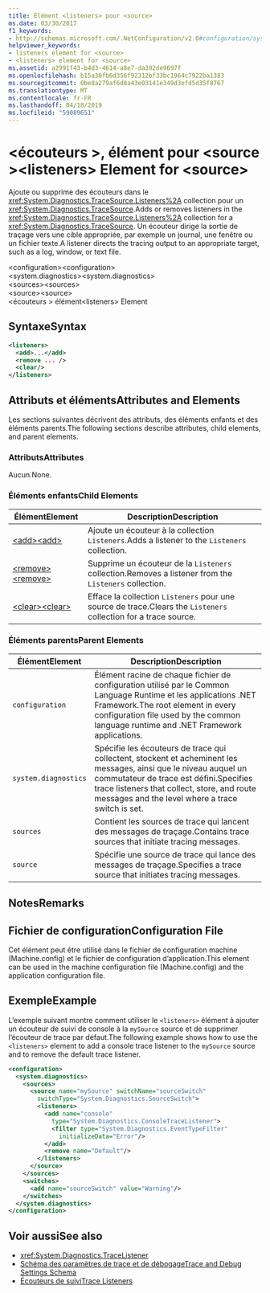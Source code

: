 ```yaml
---
title: Élément <listeners> pour <source>
ms.date: 03/30/2017
f1_keywords:
- http://schemas.microsoft.com/.NetConfiguration/v2.0#configuration/system.diagnostics/sources/source/listeners
helpviewer_keywords:
- listeners element for <source>
- <listeners> element for <source>
ms.assetid: a2991f43-b4d3-4614-a8e7-da392de9697f
ms.openlocfilehash: b15a30fb6d356f92312bf33bc1964c7922ba1383
ms.sourcegitcommit: 0be8a279af6d8a43e03141e349d3efd5d35f8767
ms.translationtype: MT
ms.contentlocale: fr-FR
ms.lasthandoff: 04/18/2019
ms.locfileid: "59089651"
---
```

# <a name="listeners-element-for-source"></a><span data-ttu-id="c86f1-102">\<écouteurs >, élément pour \<source ></span><span class="sxs-lookup"><span data-stu-id="c86f1-102">\<listeners> Element for \<source></span></span>
<span data-ttu-id="c86f1-103">Ajoute ou supprime des écouteurs dans le <xref:System.Diagnostics.TraceSource.Listeners%2A> collection pour un <xref:System.Diagnostics.TraceSource>.</span><span class="sxs-lookup"><span data-stu-id="c86f1-103">Adds or removes listeners in the <xref:System.Diagnostics.TraceSource.Listeners%2A> collection for a <xref:System.Diagnostics.TraceSource>.</span></span> <span data-ttu-id="c86f1-104">Un écouteur dirige la sortie de traçage vers une cible appropriée, par exemple un journal, une fenêtre ou un fichier texte.</span><span class="sxs-lookup"><span data-stu-id="c86f1-104">A listener directs the tracing output to an appropriate target, such as a log, window, or text file.</span></span>  
  
 <span data-ttu-id="c86f1-105">\<configuration></span><span class="sxs-lookup"><span data-stu-id="c86f1-105">\<configuration></span></span>  
<span data-ttu-id="c86f1-106">\<system.diagnostics></span><span class="sxs-lookup"><span data-stu-id="c86f1-106">\<system.diagnostics></span></span>  
<span data-ttu-id="c86f1-107">\<sources></span><span class="sxs-lookup"><span data-stu-id="c86f1-107">\<sources></span></span>  
<span data-ttu-id="c86f1-108">\<source></span><span class="sxs-lookup"><span data-stu-id="c86f1-108">\<source></span></span>  
<span data-ttu-id="c86f1-109">\<écouteurs > élément</span><span class="sxs-lookup"><span data-stu-id="c86f1-109">\<listeners> Element</span></span>  
  
## <a name="syntax"></a><span data-ttu-id="c86f1-110">Syntaxe</span><span class="sxs-lookup"><span data-stu-id="c86f1-110">Syntax</span></span>  
  
```xml  
<listeners>   
  <add>...</add>  
  <remove ... />  
  <clear/>  
</listeners>  
```  
  
## <a name="attributes-and-elements"></a><span data-ttu-id="c86f1-111">Attributs et éléments</span><span class="sxs-lookup"><span data-stu-id="c86f1-111">Attributes and Elements</span></span>  
 <span data-ttu-id="c86f1-112">Les sections suivantes décrivent des attributs, des éléments enfants et des éléments parents.</span><span class="sxs-lookup"><span data-stu-id="c86f1-112">The following sections describe attributes, child elements, and parent elements.</span></span>  
  
### <a name="attributes"></a><span data-ttu-id="c86f1-113">Attributs</span><span class="sxs-lookup"><span data-stu-id="c86f1-113">Attributes</span></span>  
 <span data-ttu-id="c86f1-114">Aucun.</span><span class="sxs-lookup"><span data-stu-id="c86f1-114">None.</span></span>  
  
### <a name="child-elements"></a><span data-ttu-id="c86f1-115">Éléments enfants</span><span class="sxs-lookup"><span data-stu-id="c86f1-115">Child Elements</span></span>  
  
|<span data-ttu-id="c86f1-116">Élément</span><span class="sxs-lookup"><span data-stu-id="c86f1-116">Element</span></span>|<span data-ttu-id="c86f1-117">Description</span><span class="sxs-lookup"><span data-stu-id="c86f1-117">Description</span></span>|  
|-------------|-----------------|  
|[<span data-ttu-id="c86f1-118">\<add></span><span class="sxs-lookup"><span data-stu-id="c86f1-118">\<add></span></span>](../../../../../docs/framework/configure-apps/file-schema/trace-debug/add-element-for-listeners-for-source.md)|<span data-ttu-id="c86f1-119">Ajoute un écouteur à la collection `Listeners`.</span><span class="sxs-lookup"><span data-stu-id="c86f1-119">Adds a listener to the `Listeners` collection.</span></span>|  
|[<span data-ttu-id="c86f1-120">\<remove></span><span class="sxs-lookup"><span data-stu-id="c86f1-120">\<remove></span></span>](../../../../../docs/framework/configure-apps/file-schema/trace-debug/remove-element-for-listeners-for-source.md)|<span data-ttu-id="c86f1-121">Supprime un écouteur de la `Listeners` collection.</span><span class="sxs-lookup"><span data-stu-id="c86f1-121">Removes a listener from the `Listeners` collection.</span></span>|  
|[<span data-ttu-id="c86f1-122">\<clear></span><span class="sxs-lookup"><span data-stu-id="c86f1-122">\<clear></span></span>](../../../../../docs/framework/configure-apps/file-schema/trace-debug/clear-element-for-listeners-for-source.md)|<span data-ttu-id="c86f1-123">Efface la collection `Listeners` pour une source de trace.</span><span class="sxs-lookup"><span data-stu-id="c86f1-123">Clears the `Listeners` collection for a trace source.</span></span>|  
  
### <a name="parent-elements"></a><span data-ttu-id="c86f1-124">Éléments parents</span><span class="sxs-lookup"><span data-stu-id="c86f1-124">Parent Elements</span></span>  
  
|<span data-ttu-id="c86f1-125">Élément</span><span class="sxs-lookup"><span data-stu-id="c86f1-125">Element</span></span>|<span data-ttu-id="c86f1-126">Description</span><span class="sxs-lookup"><span data-stu-id="c86f1-126">Description</span></span>|  
|-------------|-----------------|  
|`configuration`|<span data-ttu-id="c86f1-127">Élément racine de chaque fichier de configuration utilisé par le Common Language Runtime et les applications .NET Framework.</span><span class="sxs-lookup"><span data-stu-id="c86f1-127">The root element in every configuration file used by the common language runtime and .NET Framework applications.</span></span>|  
|`system.diagnostics`|<span data-ttu-id="c86f1-128">Spécifie les écouteurs de trace qui collectent, stockent et acheminent les messages, ainsi que le niveau auquel un commutateur de trace est défini.</span><span class="sxs-lookup"><span data-stu-id="c86f1-128">Specifies trace listeners that collect, store, and route messages and the level where a trace switch is set.</span></span>|  
|`sources`|<span data-ttu-id="c86f1-129">Contient les sources de trace qui lancent des messages de traçage.</span><span class="sxs-lookup"><span data-stu-id="c86f1-129">Contains trace sources that initiate tracing messages.</span></span>|  
|`source`|<span data-ttu-id="c86f1-130">Spécifie une source de trace qui lance des messages de traçage.</span><span class="sxs-lookup"><span data-stu-id="c86f1-130">Specifies a trace source that initiates tracing messages.</span></span>|  
  
## <a name="remarks"></a><span data-ttu-id="c86f1-131">Notes</span><span class="sxs-lookup"><span data-stu-id="c86f1-131">Remarks</span></span>  
  
## <a name="configuration-file"></a><span data-ttu-id="c86f1-132">Fichier de configuration</span><span class="sxs-lookup"><span data-stu-id="c86f1-132">Configuration File</span></span>  
 <span data-ttu-id="c86f1-133">Cet élément peut être utilisé dans le fichier de configuration machine (Machine.config) et le fichier de configuration d’application.</span><span class="sxs-lookup"><span data-stu-id="c86f1-133">This element can be used in the machine configuration file (Machine.config) and the application configuration file.</span></span>  
  
## <a name="example"></a><span data-ttu-id="c86f1-134">Exemple</span><span class="sxs-lookup"><span data-stu-id="c86f1-134">Example</span></span>  
 <span data-ttu-id="c86f1-135">L’exemple suivant montre comment utiliser le `<listeners>` élément à ajouter un écouteur de suivi de console à la `mySource` source et de supprimer l’écouteur de trace par défaut.</span><span class="sxs-lookup"><span data-stu-id="c86f1-135">The following example shows how to use the `<listeners>` element to add a console trace listener to the `mySource` source and to remove the default trace listener.</span></span>  
  
```xml  
<configuration>  
  <system.diagnostics>  
    <sources>  
      <source name="mySource" switchName="sourceSwitch"   
        switchType="System.Diagnostics.SourceSwitch">  
        <listeners>  
          <add name="console"   
            type="System.Diagnostics.ConsoleTraceListener">  
            <filter type="System.Diagnostics.EventTypeFilter"   
              initializeData="Error"/>  
          </add>  
          <remove name="Default"/>  
        </listeners>  
      </source>  
    </sources>  
    <switches>  
      <add name="sourceSwitch" value="Warning"/>  
    </switches>  
  </system.diagnostics>  
</configuration>  
```  
  
## <a name="see-also"></a><span data-ttu-id="c86f1-136">Voir aussi</span><span class="sxs-lookup"><span data-stu-id="c86f1-136">See also</span></span>

- <xref:System.Diagnostics.TraceListener>
- [<span data-ttu-id="c86f1-137">Schéma des paramètres de trace et de débogage</span><span class="sxs-lookup"><span data-stu-id="c86f1-137">Trace and Debug Settings Schema</span></span>](../../../../../docs/framework/configure-apps/file-schema/trace-debug/index.md)
- [<span data-ttu-id="c86f1-138">Écouteurs de suivi</span><span class="sxs-lookup"><span data-stu-id="c86f1-138">Trace Listeners</span></span>](../../../../../docs/framework/debug-trace-profile/trace-listeners.md)
